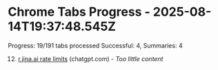 # Chrome Tabs Progress - 2025-08-14T19:37:48.545Z

Progress: 19/191 tabs processed
Successful: 4, Summaries: 4

12. [r.jina.ai rate limits](https://chatgpt.com/c/689e2948-b360-8330-a031-1b44dfaaffc5) (chatgpt.com) - *Too little content*